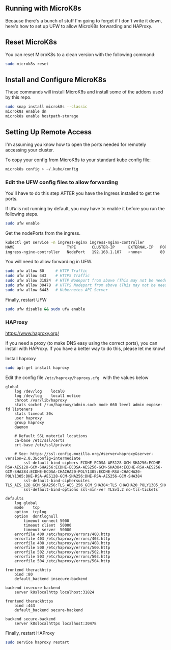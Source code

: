 ## Running with MicroK8s

Because there's a bunch of stuff I'm going to forget if I don't write it down, here's how to set up UFW to allow MicroK8s forwarding and HAProxy.

## Reset MicroK8s

You can reset MicroK8s to a clean version with the following command:

```bash
sudo microk8s reset
```

## Install and Configure MicroK8s

These commands will install MicroK8s and install some of the addons used by this repo.

```bash
sudo snap install microk8s --classic
microk8s enable dn
microk8s enable hostpath-storage
```
## Setting Up Remote Access

I'm assuming you know how to open the ports needed for remotely accessing your cluster.

To copy your config from MicroK8s to your standard kube config file:
```bash
microk8s config > ~/.kube/config
```

### Edit the UFW config files to allow forwarding

You'll have to do this step AFTER you have the Ingress installed to get the ports.

If `UFW` is not running by default, you may have to enable it before you run the following steps.
```bash
sudo ufw enable
```

Get the nodePorts from the ingress.
```bash
kubectl get service -n ingress-nginx ingress-nginx-controller
NAME                       TYPE       CLUSTER-IP      EXTERNAL-IP   PORT(S)                      AGE
ingress-nginx-controller   NodePort   192.168.1.107   <none>        80:31824/TCP,443:30478/TCP   22h
```


You will need to allow forwarding in UFW.
```bash
sudo ufw allow 80     # HTTP Traffic
sudo ufw allow 443    # HTTPS Traffic
sudo ufw allow 31824  # HTTP Nodeport from above (This may not be needed. try without first)
sudo ufw allow 30478  # HTTPS Nodeport from above (This may not be needed. try without first)
sudo ufw allow 6443   # Kubernetes API Server
```


Finally, restart UFW
```bash
sudo ufw disable && sudo ufw enable
```

### HAProxy

https://www.haproxy.org/

If you need a proxy (to make DNS easy using the correct ports), you can install with HAProxy.  If you have a better way to do this, please let me know!

Install haproxy

```bash
sudo apt-get install haproxy
```

Edit the config file `/etc/haproxy/haproxy.cfg ` with the values below

```
global
	log /dev/log	local0
	log /dev/log	local1 notice
	chroot /var/lib/haproxy
	stats socket /run/haproxy/admin.sock mode 660 level admin expose-fd listeners
	stats timeout 30s
	user haproxy
	group haproxy
	daemon

	# Default SSL material locations
	ca-base /etc/ssl/certs
	crt-base /etc/ssl/private

	# See: https://ssl-config.mozilla.org/#server=haproxy&server-version=2.0.3&config=intermediate
        ssl-default-bind-ciphers ECDHE-ECDSA-AES128-GCM-SHA256:ECDHE-RSA-AES128-GCM-SHA256:ECDHE-ECDSA-AES256-GCM-SHA384:ECDHE-RSA-AES256-GCM-SHA384:ECDHE-ECDSA-CHACHA20-POLY1305:ECDHE-RSA-CHACHA20-POLY1305:DHE-RSA-AES128-GCM-SHA256:DHE-RSA-AES256-GCM-SHA384
        ssl-default-bind-ciphersuites TLS_AES_128_GCM_SHA256:TLS_AES_256_GCM_SHA384:TLS_CHACHA20_POLY1305_SHA256
        ssl-default-bind-options ssl-min-ver TLSv1.2 no-tls-tickets

defaults
	log	global
	mode	tcp
	option	tcplog
	option	dontlognull
        timeout connect 5000
        timeout client  50000
        timeout server  50000
	errorfile 400 /etc/haproxy/errors/400.http
	errorfile 403 /etc/haproxy/errors/403.http
	errorfile 408 /etc/haproxy/errors/408.http
	errorfile 500 /etc/haproxy/errors/500.http
	errorfile 502 /etc/haproxy/errors/502.http
	errorfile 503 /etc/haproxy/errors/503.http
	errorfile 504 /etc/haproxy/errors/504.http

frontend therackhttp 
	bind :80
	default_backend insecure-backend

backend insecure-backend
	server k8slocalhttp localhost:31824

frontend therackhttps
	bind :443
	default_backend secure-backend

backend secure-backend
	server k8slocalhttps localhost:30478
```

Finally, restart HAProxy
```bash
sudo service haproxy restart
```
